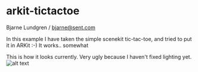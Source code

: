 # arkit-tictactoe
Bjarne Lundgren / bjarne@sent.com

In this example I have taken the simple scenekit tic-tac-toe, and tried to put it in ARKit :-)
It works.. somewhat

This is how it looks currently. Very ugly because I haven't fixed lighting yet.
![alt text](https://raw.githubusercontent.com/bjarnel/arkit-tictactoe/master/tictactoe-nolighting.jpg)
